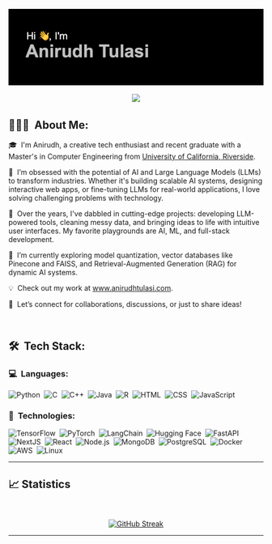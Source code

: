 <p align="center">
	<img src="header.png">
</p>

<p align="center">
	<a href="https://www.linkedin.com/in/anirudhtulasi/">
		<img src="https://img.shields.io/badge/LinkedIn-0077B5?style=for-the-badge&logo=linkedin&logoColor=white" />
	</a>
</p>

## 👨🏻‍💻 &nbsp;About Me:

<p>🎓 &nbsp;I'm Anirudh, a creative tech enthusiast and recent graduate with a Master's in Computer Engineering from <a href="https://www.ucr.edu">University of California, Riverside</a>.</p>
<p>🧠 &nbsp;I’m obsessed with the potential of AI and Large Language Models (LLMs) to transform industries. Whether it's building scalable AI systems, designing interactive web apps, or fine-tuning LLMs for real-world applications, I love solving challenging problems with technology.</p>
<p>🌟 &nbsp;Over the years, I've dabbled in cutting-edge projects: developing LLM-powered tools, cleaning messy data, and bringing ideas to life with intuitive user interfaces. My favorite playgrounds are AI, ML, and full-stack development.</p>
<p>🚀 &nbsp;I’m currently exploring model quantization, vector databases like Pinecone and FAISS, and Retrieval-Augmented Generation (RAG) for dynamic AI systems.</p>
<p>💡 &nbsp;Check out my work at <a href="https://www.anirudhtulasi.com">www.anirudhtulasi.com</a>.</p>
<p>🤝 &nbsp;Let’s connect for collaborations, discussions, or just to share ideas!</p>

<br />

## 🛠 &nbsp;Tech Stack:

### 💻 &nbsp;Languages:

![Python](https://img.shields.io/badge/Python-14354C?style=for-the-badge&logo=python&logoColor=white)&nbsp;
![C](https://img.shields.io/badge/C-00599C?style=for-the-badge&logo=c&logoColor=white)&nbsp;
![C++](https://img.shields.io/badge/C%2B%2B-00599C?style=for-the-badge&logo=c%2B%2B&logoColor=white)&nbsp;
![Java](https://img.shields.io/badge/Java-ED8B00?style=for-the-badge&logo=java&logoColor=white)&nbsp;
![R](https://img.shields.io/badge/R-276DC3?style=for-the-badge&logo=r&logoColor=white)&nbsp;
![HTML](https://img.shields.io/badge/HTML-239120?style=for-the-badge&logo=html5&logoColor=white)&nbsp;
![CSS](https://img.shields.io/badge/CSS-239120?&style=for-the-badge&logo=css3&logoColor=white)&nbsp;
![JavaScript](https://img.shields.io/badge/JavaScript-F7DF1E?style=for-the-badge&logo=javascript&logoColor=black)&nbsp;

### 🚀 &nbsp;Technologies:

![TensorFlow](https://img.shields.io/badge/-TensorFlow-05122A?style=flat&logo=tensorflow)&nbsp;
![PyTorch](https://img.shields.io/badge/-PyTorch-05122A?style=flat&logo=pytorch)&nbsp;
![LangChain](https://img.shields.io/badge/-LangChain-05122A?style=flat&logo=langchain)&nbsp;
![Hugging Face](https://img.shields.io/badge/-HuggingFace-05122A?style=flat&logo=huggingface)&nbsp;
![FastAPI](https://img.shields.io/badge/-FastAPI-05122A?style=flat&logo=fastapi)&nbsp;
![NextJS](https://img.shields.io/badge/-NextJS-05122A?style=flat&logo=next.js)&nbsp;
![React](https://img.shields.io/badge/-React-05122A?style=flat&logo=react)&nbsp;
![Node.js](https://img.shields.io/badge/-Node.js-05122A?style=flat&logo=node.js)&nbsp;
![MongoDB](https://img.shields.io/badge/-MongoDB-05122A?style=flat&logo=mongodb)&nbsp;
![PostgreSQL](https://img.shields.io/badge/-PostgreSQL-05122A?style=flat&logo=postgresql)&nbsp;
![Docker](https://img.shields.io/badge/-Docker-05122A?style=flat&logo=docker)&nbsp;
![AWS](https://img.shields.io/badge/-AWS-05122A?style=flat&logo=amazon-aws)&nbsp;
![Linux](https://img.shields.io/badge/-Linux-05122A?style=flat&logo=linux)&nbsp;

<hr />

## 📈 Statistics

<br/>
<p align="center">
<a href="https://git.io/streak-stats"><img src="https://streak-stats.demolab.com?user=AnirudhTulasi&theme=highcontrast&hide_border=true&border_radius=40&card_width=600&background=000000" alt="GitHub Streak" /></a>
</p>

<hr />

